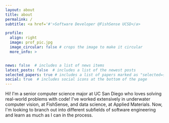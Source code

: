 ```yaml
---
layout: about
title: about
permalink: /
subtitle: <a href='#'>Software Developer @FishSense UCSD</a>

profile:
  align: right
  image: prof_pic.jpg
  image_circular: false # crops the image to make it circular
  more_info: >


news: false  # includes a list of news items
latest_posts: false  # includes a list of the newest posts
selected_papers: true # includes a list of papers marked as "selected={true}"
social: true  # includes social icons at the bottom of the page
---
```


Hi! I'm a senior computer science major at UC San Diego who loves solving real-world problems with code! I've worked extensively in underwater computer vision, at FishSense, and data science, at Applied Materials. Now, I'm looking to branch out into different subfields of software engineering and learn as much as I can in the process.